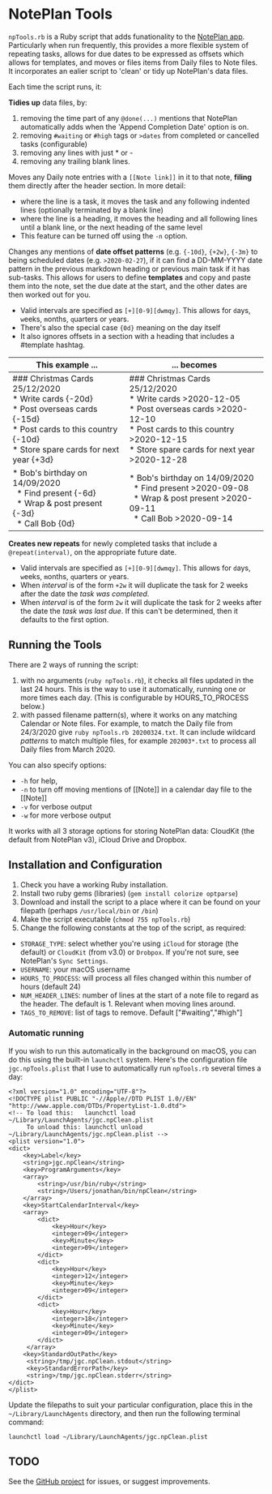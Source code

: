 # NotePlan Tools
`npTools.rb` is a Ruby script that adds funationality to the [NotePlan app](https://noteplan.co/). Particularly when run frequently, this provides a more flexible system of repeating tasks, allows for due dates to be expressed as offsets which allows for templates, and moves or files items from Daily files to Note files. It incorporates an ealier script to 'clean' or tidy up NotePlan's data files.

Each time the script runs, it:

**Tidies up** data files, by:
1. removing the time part of any `@done(...)` mentions that NotePlan automatically adds when the 'Append Completion Date' option is on.
2. removing `#waiting` or `#high` tags or `>dates` from completed or cancelled tasks (configurable)
3. removing any lines with just * or -
4. removing any trailing blank lines.

Moves any Daily note entries with a `[[Note link]]` in it to that note, **filing** them directly after the header section. In more detail:
- where the line is a task, it moves the task and any following indented lines (optionally terminated by a blank line)
- where the line is a heading, it moves the heading and all following lines until a blank line, or the next heading of the same level
- This feature can be turned off using the `-n` option.

Changes any mentions of **date offset patterns** (e.g. `{-10d}`, `{+2w}`, `{-3m}` to being scheduled dates (e.g. `>2020-02-27`), if it can find a DD-MM-YYYY date pattern in the previous markdown heading or previous main task if it has sub-tasks. This allows for users to define **templates** and copy and paste them into the note, set the due date at the start, and the other dates are then worked out for you.
- Valid intervals are specified as `[+][0-9][dwmqy]`. This allows for `d`ays, `w`eeks, `m`onths, `q`uarters or `y`ears.
- There's also the special case `{0d}` meaning on the day itself
- It also ignores offsets in a section with a heading that includes a #template hashtag.

| This example ...                                                                                                                                                                        | ... becomes                                                                                                                                                                                                 |
| --------------------------------------------------------------------------------------------------------------------------------------------------------------------------------------- | ----------------------------------------------------------------------------------------------------------------------------------------------------------------------------------------------------------- |
| \#\#\# Christmas Cards 25/12/2020<br />\* Write cards {-20d}<br />\* Post overseas cards {-15d}<br />\* Post cards to this country {-10d}<br />\* Store spare cards for next year {+3d} | \#\#\# Christmas Cards 25/12/2020<br />\* Write cards >2020-12-05<br />\* Post overseas cards >2020-12-10<br />* Post cards to this country >2020-12-15<br />\* Store spare cards for next year >2020-12-28 |
| \* Bob's birthday on 14/09/2020<br />&nbsp;&nbsp;\* Find present {-6d}<br />&nbsp;&nbsp;\* Wrap & post present {-3d} <br />&nbsp;&nbsp;\* Call Bob {0d}                                 | \* Bob's birthday on 14/09/2020<br />&nbsp;&nbsp;\* Find present >2020-09-08<br />&nbsp;&nbsp;\* Wrap & post present >2020-09-11<br />&nbsp;&nbsp;\* Call Bob >2020-09-14                                   |

**Creates new repeats** for newly completed tasks that include a `@repeat(interval)`, on the appropriate future date.
- Valid intervals are specified as `[+][0-9][dwmqy]`. This allows for `d`ays, `w`eeks, `m`onths, `q`uarters or `y`ears.
- When _interval_ is of the form `+2w` it will duplicate the task for 2 weeks after the date the _task was completed_.
- When _interval_ is of the form `2w` it will duplicate the task for 2 weeks after the date the _task was last due_. If this can't be determined, then it defaults to the first option.

<!-- In future, extending the **archiving** system. -->

## Running the Tools
There are 2 ways of running the script:
1. with no arguments (`ruby npTools.rb`), it checks all files updated in the last 24 hours. This is the way to use it automatically, running one or more times each day. (This is configurable by HOURS_TO_PROCESS below.)
2. with passed filename pattern(s), where it works on any matching Calendar or Note files. For example, to match the Daily file from 24/3/2020 give `ruby npTools.rb 20200324.txt`. It can include wildcard *patterns* to match multiple files, for example `202003*.txt` to process all Daily files from March 2020.

You can also specify options:
- `-h` for help, 
- `-n` to turn off moving mentions of [[Note]] in a calendar day file to the [[Note]]
- `-v` for verbose output 
- `-w` for more verbose output

It works with all 3 storage options for storing NotePlan data: CloudKit (the default from NotePlan v3), iCloud Drive and Dropbox.

## Installation and Configuration
1. Check you have a working Ruby installation.
2. Install  two ruby gems (libraries) (`gem install colorize optparse`)
3. Download and install the script to a place where it can be found on your filepath (perhaps `/usr/local/bin` or `/bin`)
4. Make the script executable (`chmod 755 npTools.rb`)
5. Change the following constants at the top of the script, as required:
- `STORAGE_TYPE`: select whether you're using `iCloud` for storage (the default) or `CloudKit` (from v3.0) or `Drobpox`. If you're not sure, see NotePlan's `Sync Settings`.
- `USERNAME`: your macOS username
- `HOURS_TO_PROCESS`: will process all files changed within this number of hours (default 24)
- `NUM_HEADER_LINES`: number of lines at the start of a note file to regard as the header. The default is 1. Relevant when moving lines around.
- `TAGS_TO_REMOVE`: list of tags to remove. Default ["#waiting","#high"]

### Automatic running
If you wish to run this automatically in the background on macOS, you can do this using the built-in `launchctl` system. Here's the configuration file `jgc.npTools.plist` that I use to automatically run `npTools.rb` several times a day:
```
<?xml version="1.0" encoding="UTF-8"?>
<!DOCTYPE plist PUBLIC "-//Apple//DTD PLIST 1.0//EN" "http://www.apple.com/DTDs/PropertyList-1.0.dtd">
<!-- To load this:   launchctl load ~/Library/LaunchAgents/jgc.npClean.plist
     To unload this: launchctl unload ~/Library/LaunchAgents/jgc.npClean.plist -->
<plist version="1.0">
<dict>
    <key>Label</key>
    <string>jgc.npClean</string>
    <key>ProgramArguments</key>
    <array>
        <string>/usr/bin/ruby</string>
        <string>/Users/jonathan/bin/npClean</string>
    </array>
    <key>StartCalendarInterval</key>
    <array>
        <dict>
            <key>Hour</key>
            <integer>09</integer>
            <key>Minute</key>
            <integer>09</integer>
        </dict>
        <dict>
            <key>Hour</key>
            <integer>12</integer>
            <key>Minute</key>
            <integer>09</integer>
        </dict>
        <dict>
            <key>Hour</key>
            <integer>18</integer>
            <key>Minute</key>
            <integer>09</integer>
        </dict>
     </array>
    <key>StandardOutPath</key>
     <string>/tmp/jgc.npClean.stdout</string>
     <key>StandardErrorPath</key>
     <string>/tmp/jgc.npClean.stderr</string>
</dict>
</plist>
```
Update the filepaths to suit your particular configuration, place this in the `~/Library/LaunchAgents` directory,  and then run the following terminal command:
```
launchctl load ~/Library/LaunchAgents/jgc.npClean.plist
```

## TODO
See the [GitHub project](https://github.com/jgclark/NotePlan-tools) for issues, or suggest improvements.
